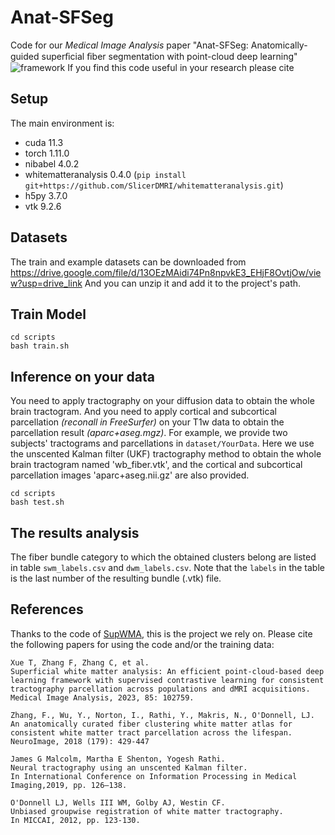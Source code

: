 # Anat-SFSeg
Code for our *Medical Image Analysis* paper "Anat-SFSeg: Anatomically-guided superﬁcial ﬁber segmentation with point-cloud deep learning"
![framework](img/pipeline_revision.png)
If you find this code useful in your research please cite

## Setup
The main environment is:
- cuda 11.3
- torch 1.11.0
- nibabel 4.0.2
- whitematteranalysis 0.4.0 (``` pip install git+https://github.com/SlicerDMRI/whitematteranalysis.git ```)
- h5py 3.7.0
- vtk 9.2.6

## Datasets
The train and example datasets can be downloaded from https://drive.google.com/file/d/13OEzMAidi74Pn8npvkE3_EHjF8OvtjOw/view?usp=drive_link
And you can unzip it and add it to the project's path.

## Train Model
``` 
cd scripts
bash train.sh 
```

## Inference on your data
You need to apply tractography on your diffusion data to obtain the whole brain tractogram. And you need to apply cortical and subcortical parcellation *(reconall in FreeSurfer)* on your T1w data to obtain the parcellation result *(aparc+aseg.mgz)*.
For example, we provide two subjects' tractograms and parcellations in ``` dataset/YourData ```. Here we use the unscented Kalman filter (UKF) tractography method to obtain the whole brain tractogram named 'wb_fiber.vtk', and the cortical and subcortical parcellation images 'aparc+aseg.nii.gz' are also provided.
``` 
cd scripts
bash test.sh 
```
## The results analysis
The fiber bundle category to which the obtained clusters belong are listed in table ```swm_labels.csv``` and ```dwm_labels.csv```. Note that the ```labels``` in the table is the last number of the resulting bundle (.vtk) file.

## References
Thanks to the code of <a href=https://github.com/SlicerDMRI/SupWMA>SupWMA</a>, this is the project we rely on.
Please cite the following papers for using the code and/or the training data:
``` 
Xue T, Zhang F, Zhang C, et al.
Superficial white matter analysis: An efficient point-cloud-based deep learning framework with supervised contrastive learning for consistent tractography parcellation across populations and dMRI acquisitions.
Medical Image Analysis, 2023, 85: 102759.

Zhang, F., Wu, Y., Norton, I., Rathi, Y., Makris, N., O'Donnell, LJ. 
An anatomically curated fiber clustering white matter atlas for consistent white matter tract parcellation across the lifespan. 
NeuroImage, 2018 (179): 429-447

James G Malcolm, Martha E Shenton, Yogesh Rathi.
Neural tractography using an unscented Kalman filter.
In International Conference on Information Processing in Medical Imaging,2019, pp. 126–138.

O'Donnell LJ, Wells III WM, Golby AJ, Westin CF. 
Unbiased groupwise registration of white matter tractography.
In MICCAI, 2012, pp. 123-130.

```

